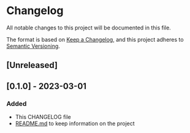 # Changelog

All notable changes to this project will be documented in this file.

The format is based on [Keep a Changelog](https://keepachangelog.com/en/1.0.0/),
and this project adheres to [Semantic Versioning](https://semver.org/spec/v2.0.0.html).

## [Unreleased]

## [0.1.0] - 2023-03-01

### Added

- This CHANGELOG file
- [README.md](https://github.com/Nanchuman/apcsp-performance-task/blob/55e63548ec7ce13678e935accb2ce59445efe6d2/README.md) to keep information on the project
